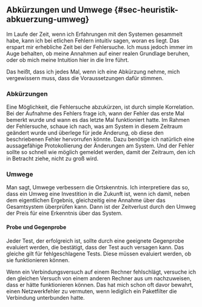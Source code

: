 
## Abkürzungen und Umwege {#sec-heuristik-abkuerzung-umweg}

Im Laufe der Zeit, wenn ich Erfahrungen mit den Systemen gesammelt
habe, kann ich bei etlichen Fehlern intuitiv sagen, woran es liegt.
Das erspart mir erhebliche Zeit bei der Fehlersuche.
Ich muss jedoch immer im Auge behalten, ob meine Annahmen auf einer realen
Grundlage beruhen, oder ob mich meine Intuition hier in die Irre führt.

Das heißt, dass ich jedes Mal, wenn ich eine Abkürzung nehme, mich
vergewissern muss, dass die Voraussetzungen dafür stimmen.

### Abkürzungen

Eine Möglichkeit, die Fehlersuche abzukürzen, ist durch simple Korrelation.
Bei der Aufnahme des Fehlers frage ich, wann der Fehler das erste Mal bemerkt
wurde und wann es das letzte Mal funktioniert hatte.
Im Rahmen der Fehlersuche, schaue ich nach, was am System in diesem Zeitraum
geändert wurde und überlege für jede Änderung, ob diese den beschriebenen
Fehler hervorrufen könnte.
Dazu benötige ich natürlich eine aussagefähige Protokollierung der Änderungen
am System.
Und der Fehler sollte so schnell wie möglich gemeldet werden, damit der
Zeitraum, den ich in Betracht ziehe, nicht zu groß wird.

### Umwege

Man sagt, Umwege verbessern die Ortskenntnis.
Ich interpretiere das so, dass ein Umweg eine Investition in die Zukunft ist,
wenn ich damit, neben dem eigentlichen Ergebnis, gleichzeitig eine Annahme über
das Gesamtsystem überprüfen kann.
Dann ist der Zeitverlust durch den Umweg der Preis für eine Erkenntnis über das
System.

#### Probe und Gegenprobe

Jeder Test, der erfolgreich ist, sollte durch eine geeignete Gegenprobe
evaluiert werden, die bestätigt, dass der Test auch versagen kann. Das gleiche
gilt für fehlgeschlagene Tests. Diese müssen evaluiert werden, ob sie
funktionieren können.

Wenn ein Verbindungsversuch auf einem Rechner fehlschlägt, versuche ich den
gleichen Versuch von einem anderen Rechner aus um nachzuweisen, dass er hätte
funktionieren können. Das hat mich schon oft davor bewahrt, einen
Netzwerkfehler zu vermuten, wenn lediglich ein Paketfilter
die Verbindung unterbunden hatte.

